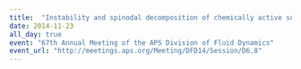 ```yaml
---
title:  "Instability and spinodal decomposition of chemically active suspensions"
date: 2014-11-23
all_day: true
event: "67th Annual Meeting of the APS Division of Fluid Dynamics"
event_url: "http://meetings.aps.org/Meeting/DFD14/Session/D6.8"
---
```


